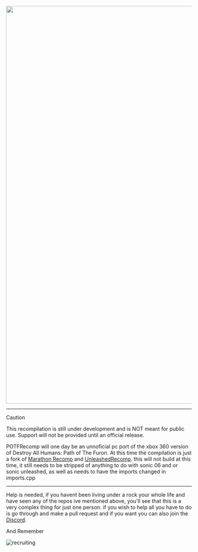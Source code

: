 <p align="center">
<img width="1920" height="1080" alt="Project_Logo" src="https://github.com/user-attachments/assets/46a6c686-18f8-4fe6-8720-59291a85ae2a" />
</p>

---

> [!CAUTION]
> This recompilation is still under development and is NOT meant for public use. Support will not be provided until an official release.

 
 POTFRecomp will one day be an unnoficial pc port of the xbox 360 version of Destroy All Humans: Path of The Furon. At this time the compilation is just a fork of <a href = "https://github.com/sonicnext-dev/MarathonRecomp">Marathon Recomp</a> and <a href = "https://github.com/hedge-dev/UnleashedRecomp">UnleashedRecomp</a>. this will not build at this time, it still needs to be stripped of anything to do with sonic 06 and or sonic unleashed, as well as needs to have the imports changed in imports.cpp

---


Help is needed, if you havent been living under a rock your whole life and have seen any of the repos ive mentioned above, you'll see that this is a very complex thing for just one person. if you wish to help all you have to do is go through and make a pull request and if you want you can also join the <a href = "https://discord.gg/nbuvKwChXK">Discord</a>.

And Remember

![recruiting](https://github.com/user-attachments/assets/7ce18743-5d0d-43fa-9efb-3e4421ec5365)
